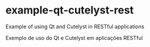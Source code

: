 # example-qt-cutelyst-rest
Example of using Qt and Cutelyst in RESTful applications

Exemplo de uso do Qt e Cutelyst em aplicações RESTful
